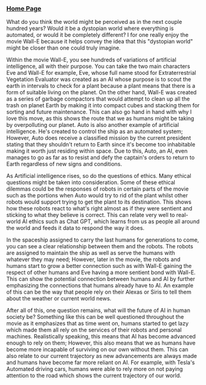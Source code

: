 ### [Home Page](/index.md)
What do you think the world might be perceived as in the next couple hundred years? Would it be a dystopian world where everything is automated, or would it be completely different? I for one really enjoy the movie Wall-E because it helps convey the idea that this "dystopian world" might be closer than one could truly imagine.

Within the movie Wall-E, you see hundreds of variations of artificial intelligence, all with their purpose. You can take the two main characters Eve and Wall-E for example, Eve, whose full name stood for Extraterrestrial Vegetation Evaluator was created as an AI whose purpose is to scout the earth in intervals to check for a plant because a plant means that there is a form of suitable living on the planet. On the other hand, Wall-E was created as a series of garbage compactors that would attempt to clean up all the trash on planet Earth by making it into compact cubes and stacking them for sorting and future maintenance. This can also go hand in hand with why I love this move, as this shows the route that we as humans might be taking by overpolluting our planet. Auto is also another example of artificial intelligence. He's created to control the ship as an automated system; However, Auto does receive a classified mission by the current president stating that they shouldn't return to Earth since it's become too inhabitable making it worth just residing within space. Due to this, Auto, an AI, even manages to go as far as to resist and defy the captain's orders to return to Earth regardless of new signs and conditions.

As Artificial intelligence rises, so do the questions of ethics. Many ethical questions might be taken into consideration. Some of these ethical dilemmas could be the responses of robots in certain parts of the movie such as the portions when Auto would try to rid of the plant whilst other robots would support trying to get the plant to its destination. This shows how these robots react to what's right almost as if they were sentient and sticking to what they believe is correct. This can relate very well to real-world AI ethics such as Chat GPT, which learns from us as people all around the world and feeds it data to respond the way it does.

In the spaceship assigned to carry the last humans for generations to come, you can see a clear relationship between them and the robots. The robots are assigned to maintain the ship as well as serve the humans with whatever they may need; However, later in the movie, the robots and humans start to grow a better connection such as with Wall-E gaining the respect of other humans and Eve having a more sentient bond with Wall-E. This can show the potential connection between humans and AI by further emphasizing the connections that humans already have to AI. An example of this can be the way that people rely on their Alexas or Siris to tell them about the weather or current world news. 

After all of this, one question remains, what will the future of AI in human society be? Something like this can be well questioned throughout the movie as it emphasizes that as time went on, humans started to get lazy which made them all rely on the services of their robots and personal machines. Realistically speaking, this means that AI has become advanced enough to rely on them; However, this also means that we as humans have become more incapable of surviving on our own without them. This can also relate to our current trajectory as new advancements are always made and humans have become far more reliant on AI. For example, with Tesla's Automated driving cars, humans were able to rely more on not paying attention to the road which shows the current trajectory of our world.